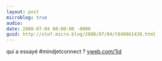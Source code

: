 ```yaml
---
layout: post
microblog: true
audio: 
date: 2008-07-04 00:00:00 -0000
guid: http://xtof.micro.blog/2008/07/04/t849861438.html
---
```

qui a essayé #mindjetconnect ? [yweb.com/1id](http://yweb.com/1id)

